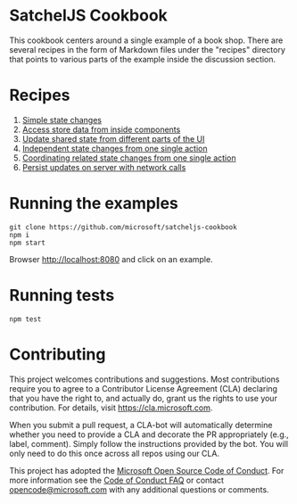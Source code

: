 # SatchelJS Cookbook

This cookbook centers around a single example of a book shop. There are several recipes in the form of Markdown files under the "recipes" directory that points to various parts of the example inside the discussion section.

# Recipes

1. [Simple state changes](./recipes/01-simple-state-changes.md)
2. [Access store data from inside components](./recipes/02-store-data-inside-component.md)
3. [Update shared state from different parts of the UI](./recipes/03-update-shared-state.md)
4. [Independent state changes from one single action](./recipes/04-independent-state-change.md)
5. [Coordinating related state changes from one single action](./recipes/05-related-state-change.md)
6. [Persist updates on server with network calls](./recipes/06-persist-update-on-server.md)

# Running the examples

```
git clone https://github.com/microsoft/satcheljs-cookbook
npm i
npm start
```

Browser [http://localhost:8080]() and click on an example.

# Running tests

```
npm test
```

# Contributing

This project welcomes contributions and suggestions.  Most contributions require you to agree to a
Contributor License Agreement (CLA) declaring that you have the right to, and actually do, grant us
the rights to use your contribution. For details, visit https://cla.microsoft.com.

When you submit a pull request, a CLA-bot will automatically determine whether you need to provide
a CLA and decorate the PR appropriately (e.g., label, comment). Simply follow the instructions
provided by the bot. You will only need to do this once across all repos using our CLA.

This project has adopted the [Microsoft Open Source Code of Conduct](https://opensource.microsoft.com/codeofconduct/).
For more information see the [Code of Conduct FAQ](https://opensource.microsoft.com/codeofconduct/faq/) or
contact [opencode@microsoft.com](mailto:opencode@microsoft.com) with any additional questions or comments.
